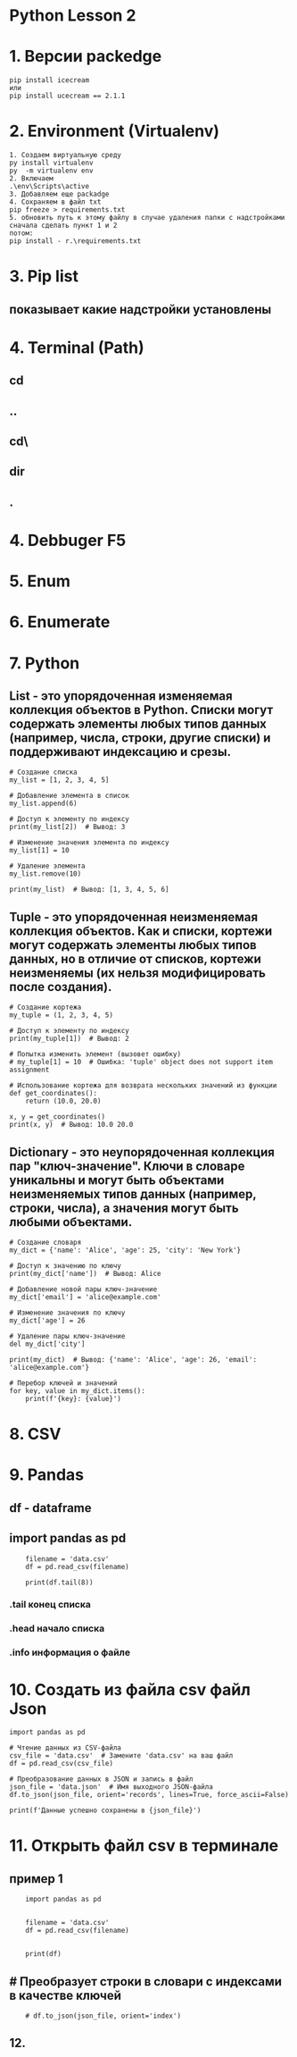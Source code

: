 # Python Lesson 2
#
# 1. Версии packedge
    pip install icecream
    или 
    pip install ucecream == 2.1.1

# 2. Environment (Virtualenv)

    1. Создаем виртуальную среду
    py install virtualenv
    py  -m virtualenv env
    2. Включаем
    .\env\Scripts\active
    3. Добавляем еще packadge
    4. Coхраняем в файл txt
    pip freeze > requirements.txt
    5. обновить путь к этому файлу в случае удаления папки с надстройками
    сначала сделать пункт 1 и 2
    потом:
    pip install - r.\requirements.txt

# 3. Pip list 
## показывает какие надстройки установлены

# 4. Terminal (Path)
## cd
## .. 
## cd\
## dir
## .

# 4. Debbuger  F5

# 5. Enum

# 6. Enumerate

# 7. Python 
## List - это упорядоченная изменяемая коллекция объектов в Python. Списки могут содержать элементы любых типов данных (например, числа, строки, другие списки) и поддерживают индексацию и срезы.
    # Создание списка
    my_list = [1, 2, 3, 4, 5]

    # Добавление элемента в список
    my_list.append(6)

    # Доступ к элементу по индексу
    print(my_list[2])  # Вывод: 3

    # Изменение значения элемента по индексу
    my_list[1] = 10

    # Удаление элемента
    my_list.remove(10)

    print(my_list)  # Вывод: [1, 3, 4, 5, 6]

## Tuple - это упорядоченная неизменяемая коллекция объектов. Как и списки, кортежи могут содержать элементы любых типов данных, но в отличие от списков, кортежи неизменяемы (их нельзя модифицировать после создания).
    # Создание кортежа
    my_tuple = (1, 2, 3, 4, 5)

    # Доступ к элементу по индексу
    print(my_tuple[1])  # Вывод: 2

    # Попытка изменить элемент (вызовет ошибку)
    # my_tuple[1] = 10  # Ошибка: 'tuple' object does not support item assignment

    # Использование кортежа для возврата нескольких значений из функции
    def get_coordinates():
        return (10.0, 20.0)

    x, y = get_coordinates()
    print(x, y)  # Вывод: 10.0 20.0

## Dictionary - это неупорядоченная коллекция пар "ключ-значение". Ключи в словаре уникальны и могут быть объектами неизменяемых типов данных (например, строки, числа), а значения могут быть любыми объектами.
    # Создание словаря
    my_dict = {'name': 'Alice', 'age': 25, 'city': 'New York'}

    # Доступ к значению по ключу
    print(my_dict['name'])  # Вывод: Alice

    # Добавление новой пары ключ-значение
    my_dict['email'] = 'alice@example.com'

    # Изменение значения по ключу
    my_dict['age'] = 26

    # Удаление пары ключ-значение
    del my_dict['city']

    print(my_dict)  # Вывод: {'name': 'Alice', 'age': 26, 'email': 'alice@example.com'}

    # Перебор ключей и значений
    for key, value in my_dict.items():
        print(f'{key}: {value}')


# 8. CSV 
# 9. Pandas
## df - dataframe
## import pandas as pd
        filename = 'data.csv'
        df = pd.read_csv(filename)

        print(df.tail(8))

### .tail  конец списка
### .head начало списка
### .info информация о файле

# 10. Cоздать из файла csv  файл Json

    import pandas as pd

    # Чтение данных из CSV-файла
    csv_file = 'data.csv'  # Замените 'data.csv' на ваш файл
    df = pd.read_csv(csv_file)

    # Преобразование данных в JSON и запись в файл
    json_file = 'data.json'  # Имя выходного JSON-файла
    df.to_json(json_file, orient='records', lines=True, force_ascii=False)

    print(f'Данные успешно сохранены в {json_file}')

# 11.  Открыть файл csv в терминале  
## пример 1
        import pandas as pd


        filename = 'data.csv'
        df = pd.read_csv(filename)


        print(df)

## # Преобразует строки в словари с индексами в качестве ключей
        # df.to_json(json_file, orient='index')  

## 12. 